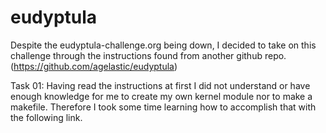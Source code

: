 # eudyptula
Despite the eudyptula-challenge.org being down, I decided to take on this challenge through the instructions found from another github repo. (https://github.com/agelastic/eudyptula)

Task 01:
Having read the instructions at first I did not understand or have enough knowledge for me to create my own kernel module nor to make a makefile. Therefore I took some time learning how to accomplish that with the following link.
